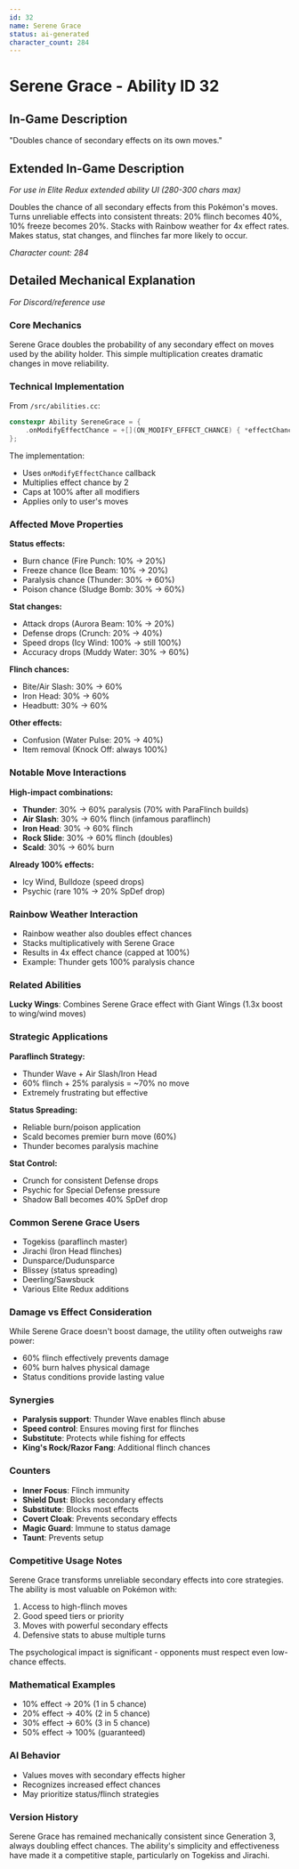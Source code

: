 ```yaml
---
id: 32
name: Serene Grace
status: ai-generated
character_count: 284
---
```


# Serene Grace - Ability ID 32

## In-Game Description
"Doubles chance of secondary effects on its own moves."

## Extended In-Game Description
*For use in Elite Redux extended ability UI (280-300 chars max)*

Doubles the chance of all secondary effects from this Pokémon's moves. Turns unreliable effects into consistent threats: 20% flinch becomes 40%, 10% freeze becomes 20%. Stacks with Rainbow weather for 4x effect rates. Makes status, stat changes, and flinches far more likely to occur.

*Character count: 284*

## Detailed Mechanical Explanation
*For Discord/reference use*

### Core Mechanics
Serene Grace doubles the probability of any secondary effect on moves used by the ability holder. This simple multiplication creates dramatic changes in move reliability.

### Technical Implementation
From `/src/abilities.cc`:
```cpp
constexpr Ability SereneGrace = {
    .onModifyEffectChance = +[](ON_MODIFY_EFFECT_CHANCE) { *effectChance *= 2; },
};
```

The implementation:
- Uses `onModifyEffectChance` callback
- Multiplies effect chance by 2
- Caps at 100% after all modifiers
- Applies only to user's moves

### Affected Move Properties

**Status effects:**
- Burn chance (Fire Punch: 10% → 20%)
- Freeze chance (Ice Beam: 10% → 20%) 
- Paralysis chance (Thunder: 30% → 60%)
- Poison chance (Sludge Bomb: 30% → 60%)

**Stat changes:**
- Attack drops (Aurora Beam: 10% → 20%)
- Defense drops (Crunch: 20% → 40%)
- Speed drops (Icy Wind: 100% → still 100%)
- Accuracy drops (Muddy Water: 30% → 60%)

**Flinch chances:**
- Bite/Air Slash: 30% → 60%
- Iron Head: 30% → 60%
- Headbutt: 30% → 60%

**Other effects:**
- Confusion (Water Pulse: 20% → 40%)
- Item removal (Knock Off: always 100%)

### Notable Move Interactions

**High-impact combinations:**
- **Thunder**: 30% → 60% paralysis (70% with ParaFlinch builds)
- **Air Slash**: 30% → 60% flinch (infamous paraflinch)
- **Iron Head**: 30% → 60% flinch
- **Rock Slide**: 30% → 60% flinch (doubles)
- **Scald**: 30% → 60% burn

**Already 100% effects:**
- Icy Wind, Bulldoze (speed drops)
- Psychic (rare 10% → 20% SpDef drop)

### Rainbow Weather Interaction
- Rainbow weather also doubles effect chances
- Stacks multiplicatively with Serene Grace
- Results in 4x effect chance (capped at 100%)
- Example: Thunder gets 100% paralysis chance

### Related Abilities
**Lucky Wings**: Combines Serene Grace effect with Giant Wings (1.3x boost to wing/wind moves)

### Strategic Applications

**Paraflinch Strategy:**
- Thunder Wave + Air Slash/Iron Head
- 60% flinch + 25% paralysis = ~70% no move
- Extremely frustrating but effective

**Status Spreading:**
- Reliable burn/poison application
- Scald becomes premier burn move (60%)
- Thunder becomes paralysis machine

**Stat Control:**
- Crunch for consistent Defense drops
- Psychic for Special Defense pressure
- Shadow Ball becomes 40% SpDef drop

### Common Serene Grace Users
- Togekiss (paraflinch master)
- Jirachi (Iron Head flinches)
- Dunsparce/Dudunsparce
- Blissey (status spreading)
- Deerling/Sawsbuck
- Various Elite Redux additions

### Damage vs Effect Consideration
While Serene Grace doesn't boost damage, the utility often outweighs raw power:
- 60% flinch effectively prevents damage
- 60% burn halves physical damage
- Status conditions provide lasting value

### Synergies
- **Paralysis support**: Thunder Wave enables flinch abuse
- **Speed control**: Ensures moving first for flinches  
- **Substitute**: Protects while fishing for effects
- **King's Rock/Razor Fang**: Additional flinch chances

### Counters
- **Inner Focus**: Flinch immunity
- **Shield Dust**: Blocks secondary effects
- **Substitute**: Blocks most effects
- **Covert Cloak**: Prevents secondary effects
- **Magic Guard**: Immune to status damage
- **Taunt**: Prevents setup

### Competitive Usage Notes
Serene Grace transforms unreliable secondary effects into core strategies. The ability is most valuable on Pokémon with:
1. Access to high-flinch moves
2. Good speed tiers or priority
3. Moves with powerful secondary effects
4. Defensive stats to abuse multiple turns

The psychological impact is significant - opponents must respect even low-chance effects.

### Mathematical Examples
- 10% effect → 20% (1 in 5 chance)
- 20% effect → 40% (2 in 5 chance)
- 30% effect → 60% (3 in 5 chance)
- 50% effect → 100% (guaranteed)

### AI Behavior
- Values moves with secondary effects higher
- Recognizes increased effect chances
- May prioritize status/flinch strategies

### Version History
Serene Grace has remained mechanically consistent since Generation 3, always doubling effect chances. The ability's simplicity and effectiveness have made it a competitive staple, particularly on Togekiss and Jirachi.